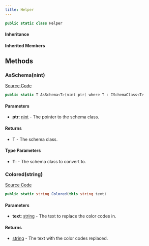 ```yaml
---
title: Helper
---
```


```csharp
public static class Helper
```

#### Inheritance

#### Inherited Members

## Methods

### AsSchema(nint)

[Source Code](https://github.com/swiftly-solution/swiftlys2/blob/main/managed/src/SwiftlyS2.Shared/Helper.cs#L84)

```csharp
public static T AsSchema<T>(nint ptr) where T : ISchemaClass<T>
```

#### Parameters

- **ptr**: [nint](https://learn.microsoft.com/dotnet/api/system.intptr) - The pointer to the schema class.

#### Returns

- T - The schema class.

#### Type Parameters

- **T**:  - The schema class to convert to.

### Colored(string)

[Source Code](https://github.com/swiftly-solution/swiftlys2/blob/main/managed/src/SwiftlyS2.Shared/Helper.cs#L65)

```csharp
public static string Colored(this string text)
```

#### Parameters

- **text**: [string](https://learn.microsoft.com/dotnet/api/system.string) - The text to replace the color codes in.

#### Returns

- [string](https://learn.microsoft.com/dotnet/api/system.string) - The text with the color codes replaced.


